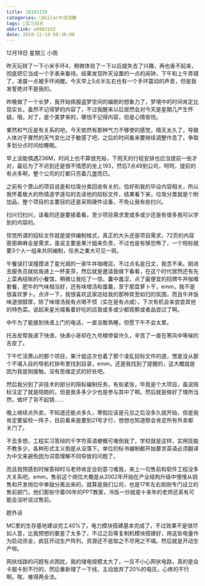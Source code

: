 ```yaml
---
title: 20191218
categories: 🍬Akilarの泡泡糖
tags: 💼实习日志
abbrlink: e89931d2
date: 2019-12-18 08:36:08
---
```

12月18日 星期三 小雨

昨天玩转了一下小米手环4，稍微体验了一下以后就失去了兴趣，再也香不起来，彻底把它当成一个手表来看待。结果发现昨天设置的一点的闹钟，下午和上午弄错了，凌晨一点被手环闹醒。今天早上5点半左右也有一个手环震动的声音，但是我发誓绝对不是我的。

昨晚做了一个长梦，我开始佩服盗梦空间的编剧的想象力了，梦境中的时间肯定比现实长，虽然不记得梦的内容了，不过我醒来以后居然会对今天是星期几产生怀疑。哦，对了，是个美梦来的，哪怕不记得内容，但是心情愉悦。

果然和气压是有关系的吧，今天依然有那种气力不够使的感觉，晴天太久了，导致人体对于骤然的天气变化过于敏感了吧，之后的时间看来要继续调整作息了，争取多划分点时间给睡眠。

早上没能偶遇236M，时间上也不算很充裕，下雨天的行程安排也应当提前一些才对，最后为了不迟到还是很不情愿的坐上193，然后7点49到公司，呵呵，提前的有点多啊，整个公司的灯都只亮着几盏而已。

之前有个萧山的项目说是和垃圾分类回收有关的，恰好和我的毕设内容相关，所以我怀着极大的热情逐字逐句的去读他的招标文件，结果看下来，垃圾分类就是个附加品，整个项目的主要目的还是采购硬件设备，不免让我有些扫兴。

扫兴归扫兴，该看的还是要接着看，至少项目需求里或多或少还是有很多我可以学到的内容的。

惊觉所谓的招标文件就是提供编制格式，真正的大头还是项目需求，72页的内容密密麻麻全是需求，虽说主要是果汁姐来负责，不过也是有够恐怖了，一个陪标就要3个人一组来共同编制，任务之重大可见一斑。

午餐误打误撞摸进了星光城的一家牛丼咖喱店，不过点名是日文，我念不来。刚进去服务员就给我递上一杯麦茶，然后就是邀请我做下看看，在这个时代居然还有先上菜再结账的小餐馆，稍微让我吃了一惊。囊中羞涩，点了最便宜的招牌牛丼咖喱套餐，肥牛的气味相当好，还有味增汤和蛋羹，至于那盘萝卜干，emm，我不是很喜欢萝卜。点评一下，我很喜欢这家店给我的那种宾至如归的氛围，而且牛丼饭味道很醇厚，除了味增汤我有点喝不惯（实在是有点咸），下次有机会来尝尝其他的特色菜。说起来星光城看着好吃的店我或多或少都观察或者品尝过了啊。

中午为了能接到快递上门的电话，一直没敢熟睡，但愿下午不会太累。

托吉皮帮我递下快递，快递小哥却在九号楼停留许久，辛苦了一直在寒风中等候的吉皮了。

下午忙活萧山的那个项目，果汁姐这次也着了那个凌乱招标文件的道，愣是没从那个不堪入目的导航栏排布里找到目录，emm，还是我找到了提醒的，这大概就是因为我是刚接触，没有思维定式的好处吧。

然后我分到了非技术的部分的陪标编制任务，有些紧张，毕竟是个大项目，虽说陪标注定了就是陪跑的，但是我多多少少也是参与其中了啊。然后就是做好了理所当然，做坏了背不起锅......

晚上继续点外卖，不知道还能点多久，寒假应该是元旦之后没多久就开始，但是我肯定要留校一阵子，目前看来是要到21号才行，想想也知道那会肯定所有外卖都关门了。

不去多想，工程实习答辩的千字符英语梗概可难倒我了，学校就是这样，实用技能不教多少，各种形式主义倒是从没落下。单位的标书编制都开始要求英语必须翻译为中文来避免因为词意理解不同导致的问题了。

而且我预感到时候答辩时马老师肯定会刻意刁难我，来上一句售前和软件工程没多大关系吧。emm，售前这个岗位大概是从2002年开始在产业结构升级中慢慢从销售和开发岗位中单独分离出来的，就算是我们公司，也是17年左右刚刚专门设立的售前部门，他们那些守着06年的PPT教案，冷饭一炒就是十来年的老师还真有可能会没听说过售前。

题外话

MC里的生存基地建设完工40%了，电力模块搭建基本完成了，不过效果不是很尽如人意，比我预想的要差了太多了，不过之后等复制机模块搭建好，用这些电量作为启动资金，疯狂开动生产阵列，资源还不是取之不尽用之不竭。然后就是开动生产啦。

网状线路的问题有点困扰，我的储电规模太大了，一旦不小心网状电路，真的是会卡服卡到不行的，然后重新理了一下线，主动放弃了20%的电压，心疼的不行啊。唉，难得两全法。
